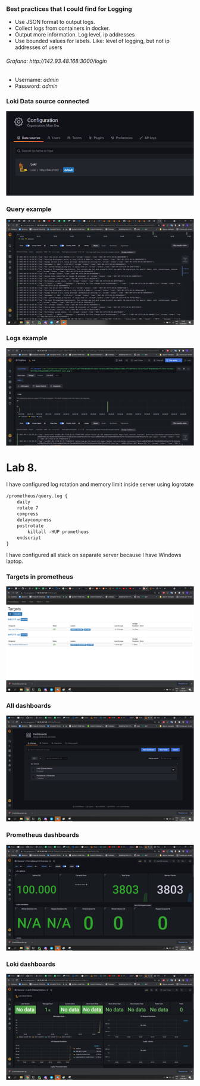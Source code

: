 <h3>Best practices that I could find for Logging</h3>
<ul>
    <li>Use JSON format to output logs.</li>
    <li>Collect logs from containers in docker.</li>
    <li>Output more information. Log level, ip addresses</li>
    <li>Use bounded values for labels. Like: level of logging, but not ip addresses of users</li>
</ul>

<h6>Grafana: http://142.93.48.168:3000/login </h4>
<ul>
    <li>Username: <i>admin</i></li>
    <li>Password: <i>admin</i></li>
</ul>
<h3>Loki Data source connected</h3>

![Grafana logs](imgs/datasource.png?raw=true "Data source connected")

<h3>Query example</h3>

![Grafana query](imgs/devops2.png?raw=true "Grafana query")

<h3>Logs example</h3>

![Grafana logs](imgs/grafana.png?raw=true "Grafana logs")

<h1>Lab 8.</h1>
<p>I have configured log rotation and memory limit inside server using logrotate</p>

```
/prometheus/query.log {
    daily
    rotate 7
    compress
    delaycompress
    postrotate
        killall -HUP prometheus
    endscript
}
```

I have configured all stack on separate server because I have Windows laptop.

<h3>Targets in prometheus</h3>

![Grafana logs](imgs/lab8_targets.png?raw=true "Grafana logs")

<h3>All dashboards</h3>

![Grafana logs](imgs/lab8_all_dashboards.png?raw=true "Grafana logs")

<h3>Prometheus dashboards</h3>

![Grafana logs](imgs/lab8_prom_dashboard.png?raw=true "Grafana logs")

<h3>Loki dashboards</h3>

![Grafana logs](imgs/lab8_loki_dashboard.png?raw=true "Grafana logs")